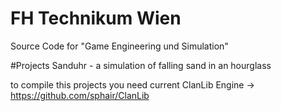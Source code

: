 # FH Technikum Wien
Source Code for "Game Engineering und Simulation"

#Projects
Sanduhr - a simulation of falling sand in an hourglass

to compile this projects you need current ClanLib Engine -> https://github.com/sphair/ClanLib